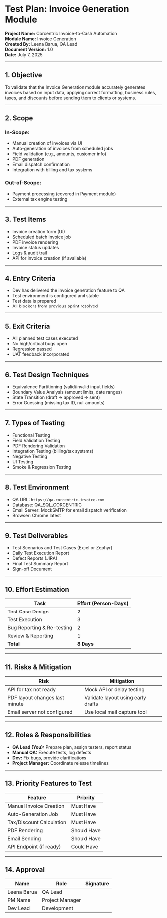 # Test Plan: Invoice Generation Module

**Project Name:** Corcentric Invoice-to-Cash Automation  
**Module Name:** Invoice Generation  
**Created By:** Leena Barua, QA Lead  
**Document Version:** 1.0  
**Date:** July 7, 2025

---

## 1. Objective

To validate that the Invoice Generation module accurately generates invoices based on input data, applying correct formatting, business rules, taxes, and discounts before sending them to clients or systems.

---

## 2. Scope

### In-Scope:
- Manual creation of invoices via UI
- Auto-generation of invoices from scheduled jobs
- Field validation (e.g., amounts, customer info)
- PDF generation
- Email dispatch confirmation
- Integration with billing and tax systems

### Out-of-Scope:
- Payment processing (covered in Payment module)
- External tax engine testing

---

## 3. Test Items

- Invoice creation form (UI)
- Scheduled batch invoice job
- PDF invoice rendering
- Invoice status updates
- Logs & audit trail
- API for invoice creation (if available)

---

## 4. Entry Criteria

- Dev has delivered the invoice generation feature to QA
- Test environment is configured and stable
- Test data is prepared
- All blockers from previous sprint resolved

---

## 5. Exit Criteria

- All planned test cases executed
- No high/critical bugs open
- Regression passed
- UAT feedback incorporated

---

## 6. Test Design Techniques

- Equivalence Partitioning (valid/invalid input fields)
- Boundary Value Analysis (amount limits, date ranges)
- State Transition (draft → approved → sent)
- Error Guessing (missing tax ID, null amounts)

---

## 7. Types of Testing

- Functional Testing  
- Field Validation Testing  
- PDF Rendering Validation  
- Integration Testing (billing/tax systems)  
- Negative Testing  
- UI Testing  
- Smoke & Regression Testing

---

## 8. Test Environment

- QA URL: `https://qa.corcentric-invoice.com`  
- Database: QA_SQL_CORCENTRIC  
- Email Server: MockSMTP for email dispatch verification  
- Browser: Chrome latest

---

## 9. Test Deliverables

- Test Scenarios and Test Cases (Excel or Zephyr)  
- Daily Test Execution Report  
- Defect Reports (JIRA)  
- Final Test Summary Report  
- Sign-off Document

---

## 10. Effort Estimation

| Task                        | Effort (Person-Days) |
|-----------------------------|----------------------|
| Test Case Design            | 2                    |
| Test Execution              | 3                    |
| Bug Reporting & Re-testing  | 2                    |
| Review & Reporting          | 1                    |
| **Total**                   | **8 Days**           |

---

## 11. Risks & Mitigation

| Risk | Mitigation |
|------|------------|
| API for tax not ready | Mock API or delay testing |
| PDF layout changes last minute | Validate layout using early drafts |
| Email server not configured | Use local mail capture tool |

---

## 12. Roles & Responsibilities

- **QA Lead (You):** Prepare plan, assign testers, report status
- **Manual QA:** Execute tests, log defects
- **Dev:** Fix bugs, provide clarifications
- **Project Manager:** Coordinate release timelines

---

## 13. Priority Features to Test

| Feature | Priority |
|---------|----------|
| Manual Invoice Creation | Must Have |
| Auto-Generation Job | Must Have |
| Tax/Discount Calculation | Must Have |
| PDF Rendering | Should Have |
| Email Sending | Should Have |
| API Endpoint (if ready) | Could Have |

---

## 14. Approval

| Name         | Role       | Signature |
|--------------|------------|-----------|
| Leena Barua  | QA Lead    |         |
| PM Name      | Project Manager |      |
| Dev Lead     | Development |        |

